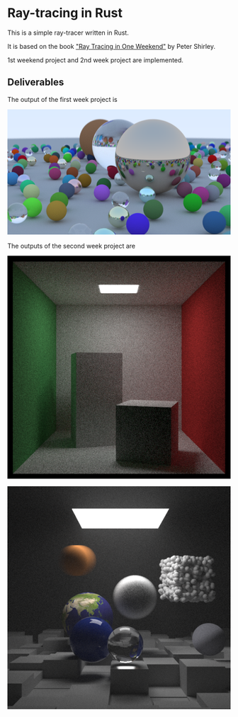 # Ray-tracing in Rust
This is a simple ray-tracer written in Rust.

It is based on the book ["Ray Tracing in One Weekend"](https://raytracing.github.io/) by Peter Shirley.

1st weekend project and 2nd week project are implemented.


## Deliverables

The output of the first week project is

![output](./images/final.png)

The outputs of the second week project are

![output](./images/cornell_box_translation_rotation.png)

![output](./images/final2nd.png)
